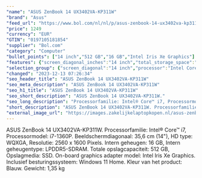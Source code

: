 ```yaml
---
"name": "ASUS ZenBook 14 UX3402VA-KP311W"
"brand": "Asus"
"feed_url": "https://www.bol.com/nl/nl/p/asus-zenbook-14-ux3402va-kp311w/9300000152588574"
"price": 1249
"currency": "EUR"
"GTIN": "0197105181854"
"supplier": "Bol.com"
"category": "Computer"
"bullet_points": ["14 inch","512 GB","16 GB","Intel Iris Xe Graphics"]
"features": {"screen_diagonal_inches":"14 inch","total_storage_space":"512 GB","memory_size":"16 GB","graphics_card":"Intel Iris Xe Graphics"}
"selection_group": {"screen_diagonal":"14 inch","processor":"Intel Core i7","changed_price_past_3_days":false,"product_family":"ZenBook"}
"changed": "2023-12-13 07:26:34"
"seo_header_title": "ASUS ZenBook 14 UX3402VA-KP311W"
"seo_meta_description": "ASUS ZenBook 14 UX3402VA-KP311W"
"seo_h1_title": "ASUS ZenBook 14 UX3402VA-KP311W"
"seo_short_description": "ASUS ZenBook 14 UX3402VA-KP311W."
"seo_long_description": "Processorfamilie: Intel® Core™ i7, Processormodel: i7-1360P. Beeldschermdiagonaal: 35,6 cm (14\"), HD type: WQXGA, Resolutie: 2560 x 1600 Pixels. Intern geheugen: 16 GB, Intern geheugentype: LPDDR5-SDRAM. Totale opslagcapaciteit: 512 GB, Opslagmedia: SSD. On-board graphics adapter model: Intel Iris Xe Graphics. Inclusief besturingssysteem: Windows 11 Home. Kleur van het product: Blauw. Gewicht: 1,35 kg"
"short_description": "ASUS ZenBook 14 UX3402VA-KP311W. Processorfamilie: Intel® Core™ i7, Processormodel: i7-1360P. Beeldschermdiagonaal: 35,6 cm (14\"), HD type: WQXGA, Resolutie: 2560 x 1600 Pixels. Intern geheugen: 16 GB, Intern geheugentype: LPDDR5-SDRAM. Totale opslagcapaciteit: 512 GB, Opslagmedia: SSD. On-board graphics adapter model: Intel Iris Xe Graphics. Inclusief besturingssysteem: Windows 11 Home. Kleur van het product: Blauw. Gewicht: 1,35 kg"
"external_image_url": "https://images.zakelijkelaptopkopen.nl/asus-zenbook-14-ux3402va-kp311w.webp"
---
```


ASUS ZenBook 14 UX3402VA-KP311W. Processorfamilie: Intel® Core™ i7, Processormodel: i7-1360P. Beeldschermdiagonaal: 35,6 cm (14"), HD type: WQXGA, Resolutie: 2560 x 1600 Pixels. Intern geheugen: 16 GB, Intern geheugentype: LPDDR5-SDRAM. Totale opslagcapaciteit: 512 GB, Opslagmedia: SSD. On-board graphics adapter model: Intel Iris Xe Graphics. Inclusief besturingssysteem: Windows 11 Home. Kleur van het product: Blauw. Gewicht: 1,35 kg